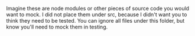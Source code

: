 Imagine these are node modules or other pieces of source code you would want to mock. I did not place them under src, because I didn't want you to think they need to be tested. You can ignore all files under this folder, but know you'll need to mock them in testing.